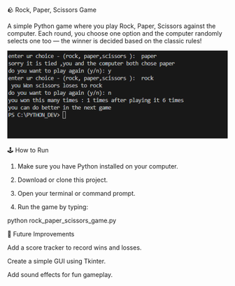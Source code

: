 🪨 Rock, Paper, Scissors Game

A simple Python game where you play Rock, Paper, Scissors against the computer.
Each round, you choose one option and the computer randomly selects one too — the winner is decided based on the classic rules!

![Game screenshot](screenshot.png)

🕹 How to Run

1. Make sure you have Python installed on your computer.


2. Download or clone this project.


3. Open your terminal or command prompt.


4. Run the game by typing:

python rock_paper_scissors_game.py



🌟 Future Improvements

Add a score tracker to record wins and losses.

Create a simple GUI using Tkinter.


Add sound effects for fun gameplay.
